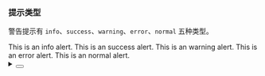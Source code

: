 ### 提示类型

警告提示有 `info`、`success`、`warning`、`error`、`normal` 五种类型。

<div class="cell-demo vp-raw">
  <yc-row :gutter="[40, 20]">
    <yc-col :span="12">
      <yc-alert>This is an info alert.</yc-alert>
    </yc-col>
    <yc-col :span="12">
      <yc-alert type="success">This is an success alert.</yc-alert>
    </yc-col>
    <yc-col :span="12">
      <yc-alert type="warning">This is an warning alert.</yc-alert>
    </yc-col>
    <yc-col :span="12">
      <yc-alert type="error">This is an error alert.</yc-alert>
    </yc-col>
    <yc-col :span="12">
      <yc-alert type="normal">
        <template #icon>
          <icon-exclamation-circle-fill />
        </template>
        This is an normal alert.
      </yc-alert>
    </yc-col>
  </yc-row>
</div>

<details>
<summary>
 <button class="code-btn"  >
    <icon-code />
 </button>
</summary>

```vue
<template>
  <yc-row :gutter="[40, 20]">
    <yc-col :span="12">
      <yc-alert>This is an info alert.</yc-alert>
    </yc-col>
    <yc-col :span="12">
      <yc-alert type="success">This is an success alert.</yc-alert>
    </yc-col>
    <yc-col :span="12">
      <yc-alert type="warning">This is an warning alert.</yc-alert>
    </yc-col>
    <yc-col :span="12">
      <yc-alert type="error">This is an error alert.</yc-alert>
    </yc-col>
    <yc-col :span="12">
      <yc-alert type="normal">
        <template #icon>
          <icon-exclamation-circle-fill />
        </template>
        This is an normal alert.
      </yc-alert>
    </yc-col>
  </yc-row>
</template>
```

</details>
